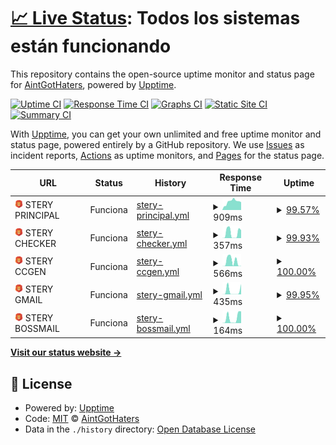 # [📈 Live Status](https://stery-server.ml): <!--live status--> **Todos los sistemas están funcionando**

This repository contains the open-source uptime monitor and status page for [AintGotHaters](https://stery-server.ml), powered by [Upptime](https://github.com/upptime/upptime).

[![Uptime CI](https://github.com/bystrokr/steryservers/workflows/Uptime%20CI/badge.svg)](https://github.com/bystrokr/steryservers/actions?query=workflow%3A%22Uptime+CI%22)
[![Response Time CI](https://github.com/bystrokr/steryservers/workflows/Response%20Time%20CI/badge.svg)](https://github.com/bystrokr/steryservers/actions?query=workflow%3A%22Response+Time+CI%22)
[![Graphs CI](https://github.com/bystrokr/steryservers/workflows/Graphs%20CI/badge.svg)](https://github.com/bystrokr/steryservers/actions?query=workflow%3A%22Graphs+CI%22)
[![Static Site CI](https://github.com/bystrokr/steryservers/workflows/Static%20Site%20CI/badge.svg)](https://github.com/bystrokr/steryservers/actions?query=workflow%3A%22Static+Site+CI%22)
[![Summary CI](https://github.com/bystrokr/steryservers/workflows/Summary%20CI/badge.svg)](https://github.com/bystrokr/steryservers/actions?query=workflow%3A%22Summary+CI%22)

With [Upptime](https://upptime.js.org), you can get your own unlimited and free uptime monitor and status page, powered entirely by a GitHub repository. We use [Issues](https://github.com/bystrokr/steryservers/issues) as incident reports, [Actions](https://github.com/bystrokr/steryservers/actions) as uptime monitors, and [Pages](https://stery-server.ml) for the status page.

<!--start: status pages-->
<!-- This summary is generated by Upptime (https://github.com/upptime/upptime) -->
<!-- Do not edit this manually, your changes will be overwritten -->
<!-- prettier-ignore -->
| URL | Status | History | Response Time | Uptime |
| --- | ------ | ------- | ------------- | ------ |
| <img alt="" src="https://raw.githubusercontent.com/bystrokr/steryservrs/master/assets/sterylogo.svg" height="13"> STERY PRINCIPAL | Funciona | [stery-principal.yml](https://github.com/bystrokr/steryservrs/commits/HEAD/history/stery-principal.yml) | <details><summary><img alt="Response time graph" src="./graphs/stery-principal/response-time-week.png" height="20"> 909ms</summary><br><a href="https://stery-server.ml/history/stery-principal"><img alt="Response time 857" src="https://img.shields.io/endpoint?url=https%3A%2F%2Fraw.githubusercontent.com%2Fbystrokr%2Fsteryservrs%2FHEAD%2Fapi%2Fstery-principal%2Fresponse-time.json"></a><br><a href="https://stery-server.ml/history/stery-principal"><img alt="24-hour response time 863" src="https://img.shields.io/endpoint?url=https%3A%2F%2Fraw.githubusercontent.com%2Fbystrokr%2Fsteryservrs%2FHEAD%2Fapi%2Fstery-principal%2Fresponse-time-day.json"></a><br><a href="https://stery-server.ml/history/stery-principal"><img alt="7-day response time 909" src="https://img.shields.io/endpoint?url=https%3A%2F%2Fraw.githubusercontent.com%2Fbystrokr%2Fsteryservrs%2FHEAD%2Fapi%2Fstery-principal%2Fresponse-time-week.json"></a><br><a href="https://stery-server.ml/history/stery-principal"><img alt="30-day response time 863" src="https://img.shields.io/endpoint?url=https%3A%2F%2Fraw.githubusercontent.com%2Fbystrokr%2Fsteryservrs%2FHEAD%2Fapi%2Fstery-principal%2Fresponse-time-month.json"></a><br><a href="https://stery-server.ml/history/stery-principal"><img alt="1-year response time 857" src="https://img.shields.io/endpoint?url=https%3A%2F%2Fraw.githubusercontent.com%2Fbystrokr%2Fsteryservrs%2FHEAD%2Fapi%2Fstery-principal%2Fresponse-time-year.json"></a></details> | <details><summary><a href="https://stery-server.ml/history/stery-principal">99.57%</a></summary><a href="https://stery-server.ml/history/stery-principal"><img alt="All-time uptime 99.40%" src="https://img.shields.io/endpoint?url=https%3A%2F%2Fraw.githubusercontent.com%2Fbystrokr%2Fsteryservrs%2FHEAD%2Fapi%2Fstery-principal%2Fuptime.json"></a><br><a href="https://stery-server.ml/history/stery-principal"><img alt="24-hour uptime 99.43%" src="https://img.shields.io/endpoint?url=https%3A%2F%2Fraw.githubusercontent.com%2Fbystrokr%2Fsteryservrs%2FHEAD%2Fapi%2Fstery-principal%2Fuptime-day.json"></a><br><a href="https://stery-server.ml/history/stery-principal"><img alt="7-day uptime 99.57%" src="https://img.shields.io/endpoint?url=https%3A%2F%2Fraw.githubusercontent.com%2Fbystrokr%2Fsteryservrs%2FHEAD%2Fapi%2Fstery-principal%2Fuptime-week.json"></a><br><a href="https://stery-server.ml/history/stery-principal"><img alt="30-day uptime 99.63%" src="https://img.shields.io/endpoint?url=https%3A%2F%2Fraw.githubusercontent.com%2Fbystrokr%2Fsteryservrs%2FHEAD%2Fapi%2Fstery-principal%2Fuptime-month.json"></a><br><a href="https://stery-server.ml/history/stery-principal"><img alt="1-year uptime 99.40%" src="https://img.shields.io/endpoint?url=https%3A%2F%2Fraw.githubusercontent.com%2Fbystrokr%2Fsteryservrs%2FHEAD%2Fapi%2Fstery-principal%2Fuptime-year.json"></a></details>
| <img alt="" src="https://raw.githubusercontent.com/bystrokr/steryservrs/master/assets/sterylogo.svg" height="13"> STERY CHECKER | Funciona | [stery-checker.yml](https://github.com/bystrokr/steryservrs/commits/HEAD/history/stery-checker.yml) | <details><summary><img alt="Response time graph" src="./graphs/stery-checker/response-time-week.png" height="20"> 357ms</summary><br><a href="https://stery-server.ml/history/stery-checker"><img alt="Response time 350" src="https://img.shields.io/endpoint?url=https%3A%2F%2Fraw.githubusercontent.com%2Fbystrokr%2Fsteryservrs%2FHEAD%2Fapi%2Fstery-checker%2Fresponse-time.json"></a><br><a href="https://stery-server.ml/history/stery-checker"><img alt="24-hour response time 318" src="https://img.shields.io/endpoint?url=https%3A%2F%2Fraw.githubusercontent.com%2Fbystrokr%2Fsteryservrs%2FHEAD%2Fapi%2Fstery-checker%2Fresponse-time-day.json"></a><br><a href="https://stery-server.ml/history/stery-checker"><img alt="7-day response time 357" src="https://img.shields.io/endpoint?url=https%3A%2F%2Fraw.githubusercontent.com%2Fbystrokr%2Fsteryservrs%2FHEAD%2Fapi%2Fstery-checker%2Fresponse-time-week.json"></a><br><a href="https://stery-server.ml/history/stery-checker"><img alt="30-day response time 318" src="https://img.shields.io/endpoint?url=https%3A%2F%2Fraw.githubusercontent.com%2Fbystrokr%2Fsteryservrs%2FHEAD%2Fapi%2Fstery-checker%2Fresponse-time-month.json"></a><br><a href="https://stery-server.ml/history/stery-checker"><img alt="1-year response time 350" src="https://img.shields.io/endpoint?url=https%3A%2F%2Fraw.githubusercontent.com%2Fbystrokr%2Fsteryservrs%2FHEAD%2Fapi%2Fstery-checker%2Fresponse-time-year.json"></a></details> | <details><summary><a href="https://stery-server.ml/history/stery-checker">99.93%</a></summary><a href="https://stery-server.ml/history/stery-checker"><img alt="All-time uptime 99.60%" src="https://img.shields.io/endpoint?url=https%3A%2F%2Fraw.githubusercontent.com%2Fbystrokr%2Fsteryservrs%2FHEAD%2Fapi%2Fstery-checker%2Fuptime.json"></a><br><a href="https://stery-server.ml/history/stery-checker"><img alt="24-hour uptime 99.53%" src="https://img.shields.io/endpoint?url=https%3A%2F%2Fraw.githubusercontent.com%2Fbystrokr%2Fsteryservrs%2FHEAD%2Fapi%2Fstery-checker%2Fuptime-day.json"></a><br><a href="https://stery-server.ml/history/stery-checker"><img alt="7-day uptime 99.93%" src="https://img.shields.io/endpoint?url=https%3A%2F%2Fraw.githubusercontent.com%2Fbystrokr%2Fsteryservrs%2FHEAD%2Fapi%2Fstery-checker%2Fuptime-week.json"></a><br><a href="https://stery-server.ml/history/stery-checker"><img alt="30-day uptime 99.83%" src="https://img.shields.io/endpoint?url=https%3A%2F%2Fraw.githubusercontent.com%2Fbystrokr%2Fsteryservrs%2FHEAD%2Fapi%2Fstery-checker%2Fuptime-month.json"></a><br><a href="https://stery-server.ml/history/stery-checker"><img alt="1-year uptime 99.60%" src="https://img.shields.io/endpoint?url=https%3A%2F%2Fraw.githubusercontent.com%2Fbystrokr%2Fsteryservrs%2FHEAD%2Fapi%2Fstery-checker%2Fuptime-year.json"></a></details>
| <img alt="" src="https://raw.githubusercontent.com/bystrokr/steryservrs/master/assets/sterylogo.svg" height="13"> STERY CCGEN | Funciona | [stery-ccgen.yml](https://github.com/bystrokr/steryservrs/commits/HEAD/history/stery-ccgen.yml) | <details><summary><img alt="Response time graph" src="./graphs/stery-ccgen/response-time-week.png" height="20"> 566ms</summary><br><a href="https://stery-server.ml/history/stery-ccgen"><img alt="Response time 410" src="https://img.shields.io/endpoint?url=https%3A%2F%2Fraw.githubusercontent.com%2Fbystrokr%2Fsteryservrs%2FHEAD%2Fapi%2Fstery-ccgen%2Fresponse-time.json"></a><br><a href="https://stery-server.ml/history/stery-ccgen"><img alt="24-hour response time 21" src="https://img.shields.io/endpoint?url=https%3A%2F%2Fraw.githubusercontent.com%2Fbystrokr%2Fsteryservrs%2FHEAD%2Fapi%2Fstery-ccgen%2Fresponse-time-day.json"></a><br><a href="https://stery-server.ml/history/stery-ccgen"><img alt="7-day response time 566" src="https://img.shields.io/endpoint?url=https%3A%2F%2Fraw.githubusercontent.com%2Fbystrokr%2Fsteryservrs%2FHEAD%2Fapi%2Fstery-ccgen%2Fresponse-time-week.json"></a><br><a href="https://stery-server.ml/history/stery-ccgen"><img alt="30-day response time 414" src="https://img.shields.io/endpoint?url=https%3A%2F%2Fraw.githubusercontent.com%2Fbystrokr%2Fsteryservrs%2FHEAD%2Fapi%2Fstery-ccgen%2Fresponse-time-month.json"></a><br><a href="https://stery-server.ml/history/stery-ccgen"><img alt="1-year response time 410" src="https://img.shields.io/endpoint?url=https%3A%2F%2Fraw.githubusercontent.com%2Fbystrokr%2Fsteryservrs%2FHEAD%2Fapi%2Fstery-ccgen%2Fresponse-time-year.json"></a></details> | <details><summary><a href="https://stery-server.ml/history/stery-ccgen">100.00%</a></summary><a href="https://stery-server.ml/history/stery-ccgen"><img alt="All-time uptime 99.11%" src="https://img.shields.io/endpoint?url=https%3A%2F%2Fraw.githubusercontent.com%2Fbystrokr%2Fsteryservrs%2FHEAD%2Fapi%2Fstery-ccgen%2Fuptime.json"></a><br><a href="https://stery-server.ml/history/stery-ccgen"><img alt="24-hour uptime 100.00%" src="https://img.shields.io/endpoint?url=https%3A%2F%2Fraw.githubusercontent.com%2Fbystrokr%2Fsteryservrs%2FHEAD%2Fapi%2Fstery-ccgen%2Fuptime-day.json"></a><br><a href="https://stery-server.ml/history/stery-ccgen"><img alt="7-day uptime 100.00%" src="https://img.shields.io/endpoint?url=https%3A%2F%2Fraw.githubusercontent.com%2Fbystrokr%2Fsteryservrs%2FHEAD%2Fapi%2Fstery-ccgen%2Fuptime-week.json"></a><br><a href="https://stery-server.ml/history/stery-ccgen"><img alt="30-day uptime 99.84%" src="https://img.shields.io/endpoint?url=https%3A%2F%2Fraw.githubusercontent.com%2Fbystrokr%2Fsteryservrs%2FHEAD%2Fapi%2Fstery-ccgen%2Fuptime-month.json"></a><br><a href="https://stery-server.ml/history/stery-ccgen"><img alt="1-year uptime 99.11%" src="https://img.shields.io/endpoint?url=https%3A%2F%2Fraw.githubusercontent.com%2Fbystrokr%2Fsteryservrs%2FHEAD%2Fapi%2Fstery-ccgen%2Fuptime-year.json"></a></details>
| <img alt="" src="https://raw.githubusercontent.com/bystrokr/steryservrs/master/assets/sterylogo.svg" height="13"> STERY GMAIL | Funciona | [stery-gmail.yml](https://github.com/bystrokr/steryservrs/commits/HEAD/history/stery-gmail.yml) | <details><summary><img alt="Response time graph" src="./graphs/stery-gmail/response-time-week.png" height="20"> 435ms</summary><br><a href="https://stery-server.ml/history/stery-gmail"><img alt="Response time 482" src="https://img.shields.io/endpoint?url=https%3A%2F%2Fraw.githubusercontent.com%2Fbystrokr%2Fsteryservrs%2FHEAD%2Fapi%2Fstery-gmail%2Fresponse-time.json"></a><br><a href="https://stery-server.ml/history/stery-gmail"><img alt="24-hour response time 1065" src="https://img.shields.io/endpoint?url=https%3A%2F%2Fraw.githubusercontent.com%2Fbystrokr%2Fsteryservrs%2FHEAD%2Fapi%2Fstery-gmail%2Fresponse-time-day.json"></a><br><a href="https://stery-server.ml/history/stery-gmail"><img alt="7-day response time 435" src="https://img.shields.io/endpoint?url=https%3A%2F%2Fraw.githubusercontent.com%2Fbystrokr%2Fsteryservrs%2FHEAD%2Fapi%2Fstery-gmail%2Fresponse-time-week.json"></a><br><a href="https://stery-server.ml/history/stery-gmail"><img alt="30-day response time 533" src="https://img.shields.io/endpoint?url=https%3A%2F%2Fraw.githubusercontent.com%2Fbystrokr%2Fsteryservrs%2FHEAD%2Fapi%2Fstery-gmail%2Fresponse-time-month.json"></a><br><a href="https://stery-server.ml/history/stery-gmail"><img alt="1-year response time 482" src="https://img.shields.io/endpoint?url=https%3A%2F%2Fraw.githubusercontent.com%2Fbystrokr%2Fsteryservrs%2FHEAD%2Fapi%2Fstery-gmail%2Fresponse-time-year.json"></a></details> | <details><summary><a href="https://stery-server.ml/history/stery-gmail">99.95%</a></summary><a href="https://stery-server.ml/history/stery-gmail"><img alt="All-time uptime 99.70%" src="https://img.shields.io/endpoint?url=https%3A%2F%2Fraw.githubusercontent.com%2Fbystrokr%2Fsteryservrs%2FHEAD%2Fapi%2Fstery-gmail%2Fuptime.json"></a><br><a href="https://stery-server.ml/history/stery-gmail"><img alt="24-hour uptime 99.63%" src="https://img.shields.io/endpoint?url=https%3A%2F%2Fraw.githubusercontent.com%2Fbystrokr%2Fsteryservrs%2FHEAD%2Fapi%2Fstery-gmail%2Fuptime-day.json"></a><br><a href="https://stery-server.ml/history/stery-gmail"><img alt="7-day uptime 99.95%" src="https://img.shields.io/endpoint?url=https%3A%2F%2Fraw.githubusercontent.com%2Fbystrokr%2Fsteryservrs%2FHEAD%2Fapi%2Fstery-gmail%2Fuptime-week.json"></a><br><a href="https://stery-server.ml/history/stery-gmail"><img alt="30-day uptime 99.84%" src="https://img.shields.io/endpoint?url=https%3A%2F%2Fraw.githubusercontent.com%2Fbystrokr%2Fsteryservrs%2FHEAD%2Fapi%2Fstery-gmail%2Fuptime-month.json"></a><br><a href="https://stery-server.ml/history/stery-gmail"><img alt="1-year uptime 99.70%" src="https://img.shields.io/endpoint?url=https%3A%2F%2Fraw.githubusercontent.com%2Fbystrokr%2Fsteryservrs%2FHEAD%2Fapi%2Fstery-gmail%2Fuptime-year.json"></a></details>
| <img alt="" src="https://raw.githubusercontent.com/bystrokr/steryservrs/master/assets/sterylogo.svg" height="13"> STERY BOSSMAIL | Funciona | [stery-bossmail.yml](https://github.com/bystrokr/steryservrs/commits/HEAD/history/stery-bossmail.yml) | <details><summary><img alt="Response time graph" src="./graphs/stery-bossmail/response-time-week.png" height="20"> 164ms</summary><br><a href="https://stery-server.ml/history/stery-bossmail"><img alt="Response time 304" src="https://img.shields.io/endpoint?url=https%3A%2F%2Fraw.githubusercontent.com%2Fbystrokr%2Fsteryservrs%2FHEAD%2Fapi%2Fstery-bossmail%2Fresponse-time.json"></a><br><a href="https://stery-server.ml/history/stery-bossmail"><img alt="24-hour response time 375" src="https://img.shields.io/endpoint?url=https%3A%2F%2Fraw.githubusercontent.com%2Fbystrokr%2Fsteryservrs%2FHEAD%2Fapi%2Fstery-bossmail%2Fresponse-time-day.json"></a><br><a href="https://stery-server.ml/history/stery-bossmail"><img alt="7-day response time 164" src="https://img.shields.io/endpoint?url=https%3A%2F%2Fraw.githubusercontent.com%2Fbystrokr%2Fsteryservrs%2FHEAD%2Fapi%2Fstery-bossmail%2Fresponse-time-week.json"></a><br><a href="https://stery-server.ml/history/stery-bossmail"><img alt="30-day response time 215" src="https://img.shields.io/endpoint?url=https%3A%2F%2Fraw.githubusercontent.com%2Fbystrokr%2Fsteryservrs%2FHEAD%2Fapi%2Fstery-bossmail%2Fresponse-time-month.json"></a><br><a href="https://stery-server.ml/history/stery-bossmail"><img alt="1-year response time 304" src="https://img.shields.io/endpoint?url=https%3A%2F%2Fraw.githubusercontent.com%2Fbystrokr%2Fsteryservrs%2FHEAD%2Fapi%2Fstery-bossmail%2Fresponse-time-year.json"></a></details> | <details><summary><a href="https://stery-server.ml/history/stery-bossmail">100.00%</a></summary><a href="https://stery-server.ml/history/stery-bossmail"><img alt="All-time uptime 99.30%" src="https://img.shields.io/endpoint?url=https%3A%2F%2Fraw.githubusercontent.com%2Fbystrokr%2Fsteryservrs%2FHEAD%2Fapi%2Fstery-bossmail%2Fuptime.json"></a><br><a href="https://stery-server.ml/history/stery-bossmail"><img alt="24-hour uptime 100.00%" src="https://img.shields.io/endpoint?url=https%3A%2F%2Fraw.githubusercontent.com%2Fbystrokr%2Fsteryservrs%2FHEAD%2Fapi%2Fstery-bossmail%2Fuptime-day.json"></a><br><a href="https://stery-server.ml/history/stery-bossmail"><img alt="7-day uptime 100.00%" src="https://img.shields.io/endpoint?url=https%3A%2F%2Fraw.githubusercontent.com%2Fbystrokr%2Fsteryservrs%2FHEAD%2Fapi%2Fstery-bossmail%2Fuptime-week.json"></a><br><a href="https://stery-server.ml/history/stery-bossmail"><img alt="30-day uptime 100.00%" src="https://img.shields.io/endpoint?url=https%3A%2F%2Fraw.githubusercontent.com%2Fbystrokr%2Fsteryservrs%2FHEAD%2Fapi%2Fstery-bossmail%2Fuptime-month.json"></a><br><a href="https://stery-server.ml/history/stery-bossmail"><img alt="1-year uptime 99.30%" src="https://img.shields.io/endpoint?url=https%3A%2F%2Fraw.githubusercontent.com%2Fbystrokr%2Fsteryservrs%2FHEAD%2Fapi%2Fstery-bossmail%2Fuptime-year.json"></a></details>

<!--end: status pages-->

[**Visit our status website →**](https://stery-server.ml)

## 📄 License

- Powered by: [Upptime](https://github.com/upptime/upptime)
- Code: [MIT](./LICENSE) © [AintGotHaters](https://stery-server.ml)
- Data in the `./history` directory: [Open Database License](https://opendatacommons.org/licenses/odbl/1-0/)
